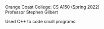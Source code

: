 Orange Coast College: CS A150 (Spring 2022)  
Professor Stephen Gilbert

Used C++ to code small programs.
